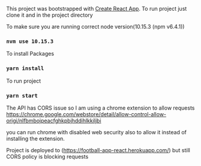 This project was bootstrapped with [Create React App](https://github.com/facebook/create-react-app).
To run project just clone it and in the project directory

To make sure you are running correct node version(10.15.3 (npm v6.4.1))
### `nvm use 10.15.3`
To install Packages
### `yarn install`
To run project
### `yarn start`

The API has CORS issue so I am using a chrome extension to allow requests
https://chrome.google.com/webstore/detail/allow-control-allow-origi/nlfbmbojpeacfghkpbjhddihlkkiljbi

you can run chrome with disabled web security also to allow it instead of installing the extension. 

Project is deployed to (https://football-app-react.herokuapp.com/) but still CORS policy is blocking requests
